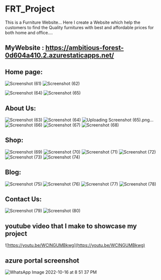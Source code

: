 # FRT_Project
This is a Furniture Website...
Here I create a Website which help the customers to find the Quality furnitures with best and affordable prices for both home and office....

## MyWebsite : https://ambitious-forest-0d604a410.2.azurestaticapps.net/


## Home page:

![Screenshot (61)](https://user-images.githubusercontent.com/84018439/196223539-aaf25345-e66b-4706-9a08-902cb68602d8.png)
![Screenshot (62)](https://user-images.githubusercontent.com/84018439/196223568-53a9f1bd-c736-4518-8525-ac87061dcf52.png)

![Screenshot (64)](https://user-images.githubusercontent.com/84018439/196223715-85449e40-a882-4bc1-81e6-d80e04326c91.png)
![Screenshot (65)](https://user-images.githubusercontent.com/84018439/196224298-94832ac0-b6d8-469a-9a64-32eac1fa6b34.png)




## About Us:

![Screenshot (63)](https://user-images.githubusercontent.com/84018439/196224287-631b4512-7d1a-4df6-99e5-da6797334287.png)
![Screenshot (64)](https://user-images.githubusercontent.com/84018439/196224293-99c3146f-979c-4aa5-a7f9-52b6f5cae04b.png)
![Uploading Screenshot (65).png…]()
![Screenshot (66)](https://user-images.githubusercontent.com/84018439/196224307-769ee9b9-1d25-4acf-ae4e-0e2673caa3a1.png)
![Screenshot (67)](https://user-images.githubusercontent.com/84018439/196224317-97c8eb39-b4a9-4b6d-9ce0-e98d6c4d082c.png)
![Screenshot (68)](https://user-images.githubusercontent.com/84018439/196224319-8d5d7476-81fb-4a56-b333-618fd2e7a50e.png)


## Shop:


![Screenshot (69)](https://user-images.githubusercontent.com/84018439/196224382-e95617ff-7356-4040-a6e4-67f0ecb6eea3.png)
![Screenshot (70)](https://user-images.githubusercontent.com/84018439/196224395-0e1e25eb-ea9c-4b2f-8359-9211981ec9d8.png)
![Screenshot (71)](https://user-images.githubusercontent.com/84018439/196224400-00ea7cb1-5b1b-4d1f-9c67-b77eabc9066a.png)
![Screenshot (72)](https://user-images.githubusercontent.com/84018439/196224495-8286552d-0629-487c-9b6a-ede6b037ce85.png)
![Screenshot (73)](https://user-images.githubusercontent.com/84018439/196224484-8cfaa278-0137-4fc2-b82e-c05203ec3321.png)
![Screenshot (74)](https://user-images.githubusercontent.com/84018439/196224493-aa6dd185-d0fc-4340-b8aa-44447f53b378.png)





## Blog:

![Screenshot (75)](https://user-images.githubusercontent.com/84018439/196224708-edac30fd-d861-440a-bb84-808e95282d0e.png)
![Screenshot (76)](https://user-images.githubusercontent.com/84018439/196224722-cbca39ef-7009-47a5-b95d-4dc36e5c5365.png)
![Screenshot (77)](https://user-images.githubusercontent.com/84018439/196224728-ca9c5b6f-d7c2-4687-9c82-5303d5d7a586.png)
![Screenshot (78)](https://user-images.githubusercontent.com/84018439/196224736-33efb523-51fd-426a-b007-900659709f3e.png)



## Contact Us:

![Screenshot (79)](https://user-images.githubusercontent.com/84018439/196225792-93cdf90e-d5d6-4373-b1cb-318be770ee69.png)
![Screenshot (80)](https://user-images.githubusercontent.com/84018439/196225803-a44808bd-fb95-403f-bb3e-3a5e8085b3c5.png)




## youtube video that I make to showcase my project
![https://youtu.be/WClNGUMBkwg](https://youtu.be/WClNGUMBkwg)

## azure portal screenshot

![WhatsApp Image 2022-10-16 at 8 51 37 PM](https://user-images.githubusercontent.com/84018439/196225984-90c6d50e-d48e-43b5-a509-599c7e94da0a.jpeg)


